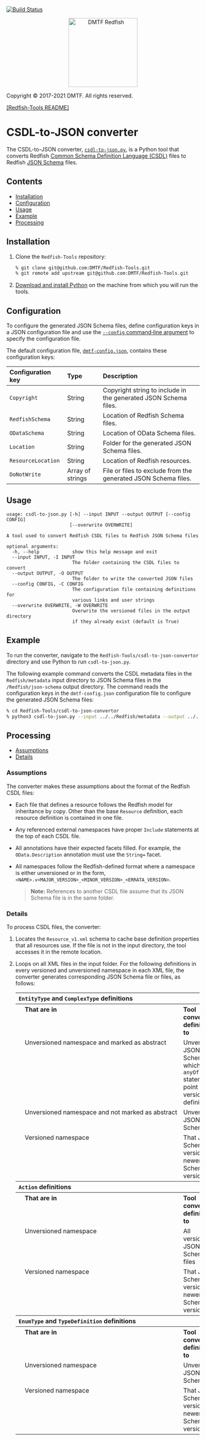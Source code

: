 [![Build Status](https://travis-ci.com/DMTF/Redfish-Tools.svg?branch=master)](https://travis-ci.com/github/DMTF/Redfish-Tools)
<p align="center">
  <img src="http://redfish.dmtf.org/sites/all/themes/dmtf2015/images/dmtf-redfish-logo.png" alt="DMTF Redfish" width=180></p>

Copyright © 2017-2021 DMTF. All rights reserved.

[[Redfish-Tools README]](../README.md#redfish-tools "../README.md#redfish-tools")

# CSDL-to-JSON converter

The CSDL-to-JSON converter, [`csdl-to-json.py`](csdl-to-json.py#L1 "csdl-to-json.py#L1"), is a Python tool that converts Redfish [Common Schema Definition Language (CSDL)](http://docs.oasis-open.org/odata/odata/v4.0/odata-v4.0-part3-csdl.html "http://docs.oasis-open.org/odata/odata/v4.0/odata-v4.0-part3-csdl.html") files to Redfish [JSON Schema](https://json-schema.org/ "https://json-schema.org/") files.

## Contents

* [Installation](#installation "#installation")
* [Configuration](#configuration "#configuration")
* [Usage](#usage "#usage")
* [Example](#example "#example")
* [Processing](#processing "#processing")

## Installation

1. Clone the `Redfish-Tools` repository:

   ```zsh
   % git clone git@github.com:DMTF/Redfish-Tools.git
   % git remote add upstream git@github.com:DMTF/Redfish-Tools.git
   ```
1. [Download and install Python](https://www.python.org/downloads/ "https://www.python.org/downloads/") on the machine from which you will run the tools.

## Configuration

To configure the generated JSON Schema files, define configuration keys in a JSON configuration file and use the [`--config` command‑line argument](#usage "#usage") to specify the configuration file.

The default configuration file, [`dmtf-config.json`](dmtf-config.json#L1 "dmtf-config.json#L1"), contains these configuration keys:

| Configuration key  | Type             | Description                                                     |
| :----------------- | :--------------- | :-------------------------------------------------------------- |
| `Copyright`        | String           | Copyright string to include in the generated JSON Schema files. |
| `RedfishSchema`    | String           | Location of Redfish Schema files.                               |
| `ODataSchema`      | String           | Location of OData Schema files.                                 |
| `Location`         | String           | Folder for the generated JSON Schema files.                     |
| `ResourceLocation` | String           | Location of Redfish resources.                                  |
| `DoNotWrite`       | Array of strings | File or files to exclude from the generated JSON Schema files.  |

## Usage

```text
usage: csdl-to-json.py [-h] --input INPUT --output OUTPUT [--config CONFIG]
                       [--overwrite OVERWRITE]

A tool used to convert Redfish CSDL files to Redfish JSON Schema files

optional arguments:
  -h, --help            show this help message and exit
  --input INPUT, -I INPUT
                        The folder containing the CSDL files to convert
  --output OUTPUT, -O OUTPUT
                        The folder to write the converted JSON files
  --config CONFIG, -C CONFIG
                        The configuration file containing definitions for
                        various links and user strings
  --overwrite OVERWRITE, -W OVERWRITE
                        Overwrite the versioned files in the output directory
                        if they already exist (default is True)
```

## Example

To run the converter, navigate to the `Redfish-Tools/csdl-to-json-convertor` directory and use Python to run `csdl-to-json.py`.

The following example command converts the CSDL metadata files in the `Redfish/metadata` input directory to JSON Schema files in the `/Redfish/json-schema` output directory. The command reads the configuration keys in the `dmtf-config.json` configuration file to configure the generated JSON Schema files:

```zsh
% cd Redfish-Tools/csdl-to-json-convertor
% python3 csdl-to-json.py --input ../../Redfish/metadata --output ../../Redfish/json-schema/ --config dmtf-config.json
```

## Processing

* [Assumptions](#assumptions "#assumptions")
* [Details](#details "#details")

### Assumptions

The converter makes these assumptions about the format of the Redfish CSDL files:

* Each file that defines a resource follows the Redfish model for inheritance by copy.
    Other than the base `Resource` definition, each resource definition is contained in one file.
* Any referenced external namespaces have proper `Include` statements at the top of each CSDL file.
* All annotations have their expected facets filled.
    For example, the `OData.Description` annotation must use the `String=` facet.
* All namespaces follow the Redfish-defined format where a namespace is either unversioned or in the form, `<NAME>.v<MAJOR_VERSION>_<MINOR_VERSION>_<ERRATA_VERSION>`.

    > **Note:** References to another CSDL file assume that its JSON Schema file is in the same folder.

### Details

To process CSDL files, the converter:

1. Locates the `Resource_v1.xml` schema to cache base definition properties that all resources use.
    If the file is not in the input directory, the tool accesses it in the remote location.
1. Loops on all XML files in the input folder.
    For the following definitions in every versioned and unversioned namespace in each XML file, the converter generates corresponding JSON Schema file or files, as follows:

    <table width="100%">
      <col width="4%">
      <col width="48%">
      <col width="48%">
      <tbody>
        <tr>
          <th align="left" valign="top" colspan="3"><code>EntityType</code>&nbsp;and&nbsp;<code>ComplexType</code> definitions</th>
        </tr>
        <tr>
          <th rowspan="4"/>
          <th align="left" valign="top">That are in</th>
          <th align="left" valign="top">Tool converts definitions to</th>
        </tr>
        <tr>
          <td align="left" valign="top">Unversioned namespace and marked as abstract</td>
          <td align="left" valign="top">Unversioned JSON Schema file, which uses <code>anyOf</code> statement to point to all versioned definitions</td>
        </tr>
        <tr>
          <td align="left" valign="top">Unversioned&nbsp;namespace&nbsp;and&nbsp;not&nbsp;marked&nbsp;as&nbsp;abstract</td>
          <td align="left" valign="top">Unversioned JSON Schema file</td>
        </tr>
        <tr>
          <td align="left" valign="top">Versioned namespace</td>
          <td align="left" valign="top">That JSON Schema file version and newer JSON Schema file versions</td>
        </tr>
        <tr>
          <th align="left" valign="top" colspan="3"><code>Action</code> definitions</th>
        </tr>
        <tr>
          <th rowspan="3"/>
          <th align="left" valign="top">That are in</th>
          <th align="left" valign="top">Tool converts definitions to</th>
        </tr>
        <tr>
          <td align="left" valign="top">Unversioned namespace</td>
          <td align="left" valign="top">All versioned JSON Schema files</td>
        </tr>
        <tr>
          <td align="left" valign="top">Versioned namespace</td>
          <td align="left" valign="top">That JSON Schema file version and newer JSON Schema file versions</td>
        </tr>
        <tr>
          <th align="left" valign="top" colspan="3"><code>EnumType</code> and <code>TypeDefinition</code> definitions</th>
        </tr>
        <tr>
          <th rowspan="3"/>
          <th align="left" valign="top">That are in</th>
          <th align="left" valign="top">Tool converts definitions to</th>
        </tr>
        <tr>
          <td align="left" valign="top">Unversioned namespace</td>
          <td align="left" valign="top">Unversioned JSON Schema file</td>
        </tr>
        <tr>
          <td align="left" valign="top">Versioned namespace</td>
          <td align="left" valign="top">That JSON Schema file version and newer JSON Schema file versions</td>
        </tr>
      </tbody>
    </table>
